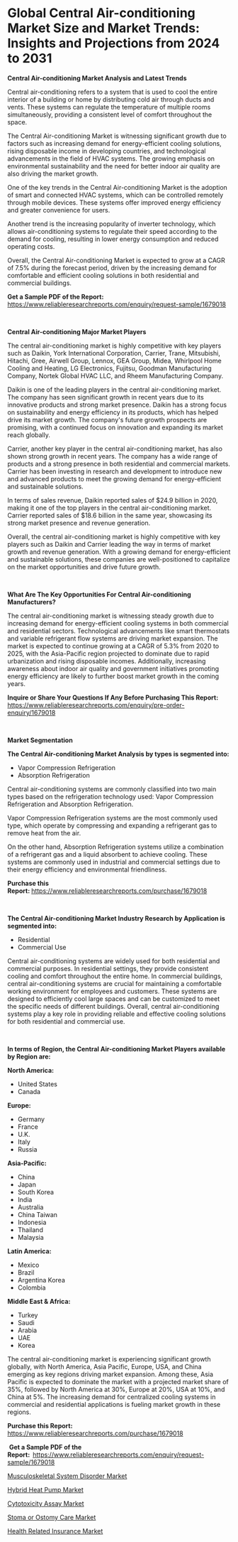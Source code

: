 <p><h1>Global Central Air-conditioning Market Size and Market Trends: Insights and Projections from 2024 to 2031</h1></p><p><strong>Central Air-conditioning Market Analysis and Latest Trends</strong></p>
<p><p>Central air-conditioning refers to a system that is used to cool the entire interior of a building or home by distributing cold air through ducts and vents. These systems can regulate the temperature of multiple rooms simultaneously, providing a consistent level of comfort throughout the space.</p><p>The Central Air-conditioning Market is witnessing significant growth due to factors such as increasing demand for energy-efficient cooling solutions, rising disposable income in developing countries, and technological advancements in the field of HVAC systems. The growing emphasis on environmental sustainability and the need for better indoor air quality are also driving the market growth.</p><p>One of the key trends in the Central Air-conditioning Market is the adoption of smart and connected HVAC systems, which can be controlled remotely through mobile devices. These systems offer improved energy efficiency and greater convenience for users.</p><p>Another trend is the increasing popularity of inverter technology, which allows air-conditioning systems to regulate their speed according to the demand for cooling, resulting in lower energy consumption and reduced operating costs.</p><p>Overall, the Central Air-conditioning Market is expected to grow at a CAGR of 7.5% during the forecast period, driven by the increasing demand for comfortable and efficient cooling solutions in both residential and commercial buildings.</p></p>
<p><strong>Get a Sample PDF of the Report:&nbsp;</strong> <a href="https://www.reliableresearchreports.com/enquiry/request-sample/1679018">https://www.reliableresearchreports.com/enquiry/request-sample/1679018</a></p>
<p>&nbsp;</p>
<p><strong>Central Air-conditioning Major Market Players</strong></p>
<p><p>The central air-conditioning market is highly competitive with key players such as Daikin, York International Corporation, Carrier, Trane, Mitsubishi, Hitachi, Gree, Airwell Group, Lennox, GEA Group, Midea, Whirlpool Home Cooling and Heating, LG Electronics, Fujitsu, Goodman Manufacturing Company, Nortek Global HVAC LLC, and Rheem Manufacturing Company.</p><p>Daikin is one of the leading players in the central air-conditioning market. The company has seen significant growth in recent years due to its innovative products and strong market presence. Daikin has a strong focus on sustainability and energy efficiency in its products, which has helped drive its market growth. The company's future growth prospects are promising, with a continued focus on innovation and expanding its market reach globally.</p><p>Carrier, another key player in the central air-conditioning market, has also shown strong growth in recent years. The company has a wide range of products and a strong presence in both residential and commercial markets. Carrier has been investing in research and development to introduce new and advanced products to meet the growing demand for energy-efficient and sustainable solutions.</p><p>In terms of sales revenue, Daikin reported sales of $24.9 billion in 2020, making it one of the top players in the central air-conditioning market. Carrier reported sales of $18.6 billion in the same year, showcasing its strong market presence and revenue generation.</p><p>Overall, the central air-conditioning market is highly competitive with key players such as Daikin and Carrier leading the way in terms of market growth and revenue generation. With a growing demand for energy-efficient and sustainable solutions, these companies are well-positioned to capitalize on the market opportunities and drive future growth.</p></p>
<p>&nbsp;</p>
<p><strong>What Are The Key Opportunities For Central Air-conditioning Manufacturers?</strong></p>
<p><p>The central air-conditioning market is witnessing steady growth due to increasing demand for energy-efficient cooling systems in both commercial and residential sectors. Technological advancements like smart thermostats and variable refrigerant flow systems are driving market expansion. The market is expected to continue growing at a CAGR of 5.3% from 2020 to 2025, with the Asia-Pacific region projected to dominate due to rapid urbanization and rising disposable incomes. Additionally, increasing awareness about indoor air quality and government initiatives promoting energy efficiency are likely to further boost market growth in the coming years.</p></p>
<p><strong>Inquire or Share Your Questions If Any Before Purchasing This Report:</strong> <a href="https://www.reliableresearchreports.com/enquiry/pre-order-enquiry/1679018">https://www.reliableresearchreports.com/enquiry/pre-order-enquiry/1679018</a></p>
<p>&nbsp;</p>
<p><strong>Market Segmentation</strong></p>
<p><strong>The Central Air-conditioning Market Analysis by types is segmented into:</strong></p>
<p><ul><li>Vapor Compression Refrigeration</li><li>Absorption Refrigeration</li></ul></p>
<p><p>Central air-conditioning systems are commonly classified into two main types based on the refrigeration technology used: Vapor Compression Refrigeration and Absorption Refrigeration. </p><p>Vapor Compression Refrigeration systems are the most commonly used type, which operate by compressing and expanding a refrigerant gas to remove heat from the air. </p><p>On the other hand, Absorption Refrigeration systems utilize a combination of a refrigerant gas and a liquid absorbent to achieve cooling. These systems are commonly used in industrial and commercial settings due to their energy efficiency and environmental friendliness.</p></p>
<p><strong>Purchase this Report:&nbsp;</strong><a href="https://www.reliableresearchreports.com/purchase/1679018">https://www.reliableresearchreports.com/purchase/1679018</a></p>
<p>&nbsp;</p>
<p><strong>The Central Air-conditioning Market Industry Research by Application is segmented into:</strong></p>
<p><ul><li>Residential</li><li>Commercial Use</li></ul></p>
<p><p>Central air-conditioning systems are widely used for both residential and commercial purposes. In residential settings, they provide consistent cooling and comfort throughout the entire home. In commercial buildings, central air-conditioning systems are crucial for maintaining a comfortable working environment for employees and customers. These systems are designed to efficiently cool large spaces and can be customized to meet the specific needs of different buildings. Overall, central air-conditioning systems play a key role in providing reliable and effective cooling solutions for both residential and commercial use.</p></p>
<p>&nbsp;</p>
<p><strong>In terms of Region, the Central Air-conditioning Market Players available by Region are:</strong></p>
<p>
    <p> <strong> North America: </strong>
        <ul>
            <li>United States</li>
            <li>Canada</li>
        </ul>
        </p> 
    <p> <strong> Europe: </strong>
        <ul>
            <li>Germany</li>
            <li>France</li>
            <li>U.K.</li>
            <li>Italy</li>
            <li>Russia</li>
        </ul>
        </p> 
    <p> <strong> Asia-Pacific: </strong>
        <ul>
            <li>China</li>
            <li>Japan</li>
            <li>South Korea</li>
            <li>India</li>
            <li>Australia</li>
            <li>China Taiwan</li>
            <li>Indonesia</li>
            <li>Thailand</li>
            <li>Malaysia</li>
        </ul>
        </p> 
    <p> <strong> Latin America: </strong>
        <ul>
            <li>Mexico</li>
            <li>Brazil</li>
            <li>Argentina Korea</li>
            <li>Colombia</li>
        </ul>
        </p> 
    <p> <strong> Middle East & Africa: </strong>
        <ul>
            <li>Turkey</li>
            <li>Saudi</li>
            <li>Arabia</li>
            <li>UAE</li>
            <li>Korea</li>
        </ul>
    </p>
    </p>
<p><p>The central air-conditioning market is experiencing significant growth globally, with North America, Asia Pacific, Europe, USA, and China emerging as key regions driving market expansion. Among these, Asia Pacific is expected to dominate the market with a projected market share of 35%, followed by North America at 30%, Europe at 20%, USA at 10%, and China at 5%. The increasing demand for centralized cooling systems in commercial and residential applications is fueling market growth in these regions.</p></p>
<p><strong>Purchase this Report: </strong><a href="https://www.reliableresearchreports.com/purchase/1679018">https://www.reliableresearchreports.com/purchase/1679018</a></p>
<p>&nbsp;<strong>Get a Sample PDF of the Report:&nbsp;&nbsp;</strong><a href="https://www.reliableresearchreports.com/enquiry/request-sample/1679018">https://www.reliableresearchreports.com/enquiry/request-sample/1679018</a></p>
<p><strong></strong></p>
<p><p><a href="https://medium.com/@larrytran2023/musculoskeletal-system-disorder-nbsp-market-focuses-on-market-share-size-and-projected-forecast-e929a3f42fa7">Musculoskeletal System Disorder Market</a></p><p><a href="https://github.com/Angelnienowdseej3e45z3p8c/Market-Research-Report-List-1/blob/main/hybrid-heat-pump-market.md">Hybrid Heat Pump Market</a></p><p><a href="https://medium.com/p/ec2ab04f696c/edit">Cytotoxicity Assay Market</a></p><p><a href="https://medium.com/@larrytran2023/stoma-or-ostomy-care-market-size-cagr-trends-2024-2030-ce5a45e2a559">Stoma or Ostomy Care Market</a></p><p><a href="https://medium.com/@larrytran2023/decoding-health-related-insurance-market-metrics-market-share-trends-and-growth-patterns-a8e316196b25">Health Related Insurance Market</a></p></p>